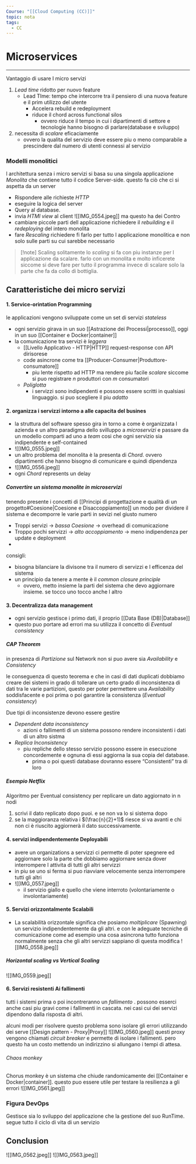 ```yaml
---
Course: "[[Cloud Computing (CC)]]"
topic: nota
tags:
  - CC
---
```


# Microservices
---
Vantaggio di usare I micro servizi 


1. _Lead time_ ridotto per nuovo feature 
	- Lead TIme: tempo che intercorre tra il pensiero di una nuova feature e il prim utilizzo  del utente 
		- Accelera rebuild e redeployment
		- riduce il chord across functional silos
			- ovvero riduce il tempo in cui i dipartimenti di settore e tecnologie hanno bisogno di parlare(database e sviluppo)
2. necessita di _scalare_ eficaciamente
	- ovvero la qualita del servizio deve essere piu o meno comparabile a prescindere dal numero di utenti connessi al servizio 


### Modelli monolitici
l architettura senza i  micro servizi si basa su una singola applicazione _Monolita_ che contiene tutto il codice Server-side. questo fa ciò che ci si aspetta da un server
- Rispondere alle richieste _HTTP_
- eseguire la logica del server
- Query al database. 
- invia _HTMl view_ al client
![[IMG_0554.jpeg]]
ma questo ha dei Contro
- cambiare piccole parti dell applicazione richiedere il _rebuilding_ e il _redeploying_ del intero monolita
- fare _Rescaling_ richiedere fi farlo per tutto l applicazione monolitica e non solo sulle parti su cui sarebbe necessario 
	
>[!note] Scaling
>solitamente  lo _scaling_ si fa con piu instanze per l applicazione da scalare. farlo con un monolita e molto inficerete siccome si deve fare per tutto il programma invece di scalare solo la parte che fa da collo di bottiglia. 

## Caratteristiche dei micro servizi 
#### 1.  Service-orintation Programming
le applicazioni vengono sviluppate come un set di servizi _stateless_ 
- ogni servizio girava in un suo [[Astrazione dei Processi|processo]], oggi in un suo [[Container e Docker|container]] 
- la comunicazione tra servizi è _leggera_ 
	- [[Livello Applicativo - HTTP|HTTP]] request-response con API dirisorese
	- code asincrone  come tra [[Producer-Consumer|Produttore-consumatore]] 
		- piu lente rispetto ad HTTP ma rendere piu facile _scalare_ siccome si puo registrare _n_ produttori con _m_ consumatori
	- _Poliglotta_
		- i servizzi sono indipendenti e possono essere scritti in qualsiasi linguaggio. si puo scegliere il piu _adatto_
#### 2. organizza i servizzi intorno a alle capacita del busines
- la struttura del software spesso gira in torno a come è organizzata l azienda e un altro paradigma dello svilluppo a _microservizi_ e passare da un modello comparti  ad uno a _team_ cosi che ogni servizio sia indipendente e self-contained
- ![[IMG_0555.jpeg]]
- un altro problema del monolita è la presenta di _Chord_. ovvero dipartimenti che hanno bisogno di comunicare e quindi dipendenza 
- ![[IMG_0556.jpeg]]
- ogni _Chord_ represents un delay

##### Convertire un sistema monolite in microservizi
tenendo presente i concetti di [[Principi di progettazione e qualità di un progetto#Coesione|Coesione e Disaccoppiamento]] un modo per dividere il sistema e decomporre le varie parti in sevizi nel giusto numero 
- Troppi servizi $\rightarrow$ _bassa Coesione_ $\rightarrow$ overhead di comunicazione
- Troppo pochi servizzi $\rightarrow$ _alto accoppiamento_ $\rightarrow$ meno indipendenza per update e deployment
- 
  
consigli:
- bisogna bilanciare la divisone tra il numero di servizzi e l efficenza del sistema
- un principio da tenere a mente è il _common closure principle_
	- ovvero, metto insieme la parti del sistema che devo aggiornare insieme. se tocco uno tocco anche l altro  


#### 3. Decentralizza data management 
- ogni servizio gestisce i primo dati, il proprio [[Data Base (DB)|Database]] 
- questo puo portare ad errori ma su utilizza il concetto di _Eventual consistency_
##### CAP Theorem
in presenza di _Partizione_ sul Network non si puo avere sia _Availability_ e _Consistency_

le conseguenza di questo teorema e che in casi di dati duplicati dobbiamo creare dei sistemi in grado di tollerare un certo grado di inconsistenza di dati tra le varie partizioni, questo  per poter permettere una _Availability_ soddisfacente e poi prima o poi garantire la consistenza (_Eventual consistency_)

Due tipi di inconsistenze devono essere gestire
- _Dependent data inconsistency_
	- azioni o fallimenti di un sistema possono rendere inconsistenti i dati di un altro sistma
- _Replica Inconsistency_
	- piu repliche dello stesso servizio possono essere in esecuzione concordemente e ognuna di essi aggiorna la sua copia del database. 
		- prima o poi questi database dovranno essere “Consistenti” tra di loro

##### Esempio Netflix
Algoritmo per Eventual consistency
per replicare un dato aggiornato in n nodi 
1. scrivi il dato replicato dopo puoi. e se non va lo si sistema dopo
2. se la maggioranza relativa i $(\frac{n}{2}+1)$ riesce si va avanti e chi non ci è riuscito aggiornerà il dato successivamente. 












#### 4. servizi indipendentemente Deployabili 
- avere un organizations a servizzi ci permette di poter spegnere ed aggiornare solo la parte che dobbiamo aggiornare senza dover interrompere l attivita di tutti gli altri servizzi 
- in piu se uno si ferma si puo riavviare velocemente senza interrompere tutti gli altri 
- ![[IMG_0557.jpeg]]
	- il servizio giallo e quello che viene interroto (volontariamente o involontariamente)
#### 5. Servizi orizzontalmente Scalabili 
- La scalabilità orizzontale significa che posiamo _moltiplicare_ (Spawning) un servizio indipendentemente da gli altri. e con le adeguate tecniche di comunicazione come ad esempio una cosa asincrona tutto funziona normalmente senza che gli altri servizzi sappiano di questa modifica
![[IMG_0558.jpeg]]

##### Horizontal scaling vs Vertical Scaling 
![[IMG_0559.jpeg]]
#### 6. Servizi resistenti Ai fallimenti
tutti i sistemi prima o poi incontreranno un _fallimento_ .
possono esserci anche casi piu gravi come i fallimenti in cascata. nei casi cui dei servizi dipendono dalla risposta di altri. 

alcuni modi per risolvere questo problema sono isolare gli errori utilizzando dei serve [[Design pattern - Proxy|Proxy]] 
![[IMG_0560.jpeg]]
questi proxy vengono chiamati _circuit breaker_ e permette di isolare i fallimenti. pero questo ha un costo mettendo un indirizzino si allungano i tempi di attesa.

###### Chaos monkey
Chorus monkey è un sistema che chiude randomicamente dei [[Container e Docker|container]]. questo puo essere utile per testare la resilienza a gli errori 
![[IMG_0561.jpeg]]


### Figura DevOps
Gestisce sia lo sviluppo del applicazione che la gestione del suo RunTime. segue tutto il ciclo di vita di un servizio 



## Conclusion 
![[IMG_0562.jpeg]]
![[IMG_0563.jpeg]]